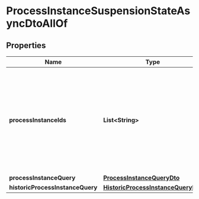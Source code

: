 

# ProcessInstanceSuspensionStateAsyncDtoAllOf


## Properties

Name | Type | Description | Notes
------------ | ------------- | ------------- | -------------
**processInstanceIds** | **List&lt;String&gt;** | A list of process instance ids which defines a group of process instances which will be activated or suspended by the operation. |  [optional]
**processInstanceQuery** | [**ProcessInstanceQueryDto**](ProcessInstanceQueryDto.md) |  |  [optional]
**historicProcessInstanceQuery** | [**HistoricProcessInstanceQueryDto**](HistoricProcessInstanceQueryDto.md) |  |  [optional]



